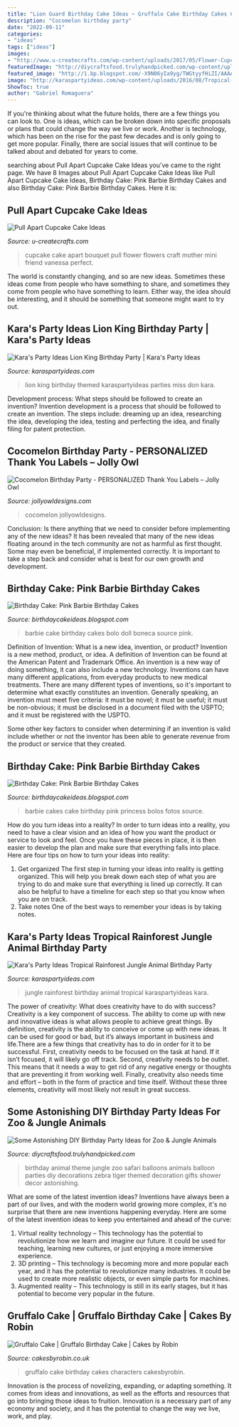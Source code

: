 ```yaml
---
title: "Lion Guard Birthday Cake Ideas ~ Gruffalo Cake Birthday Cakes Characters Cakesbyrobin"
description: "Cocomelon birthday party"
date: "2022-09-11"
categories:
- "ideas"
tags: ["ideas"]
images:
- "http://www.u-createcrafts.com/wp-content/uploads/2017/05/Flower-Cupcake-Bouquet.jpg"
featuredImage: "http://diycraftsfood.trulyhandpicked.com/wp-content/uploads/2016/06/Animal-birthday-party_as.jpg"
featured_image: "http://1.bp.blogspot.com/-X9N06yIa9yg/TWGtyyfHiZI/AAAAAAAAC8g/Ds6W8UgkLco/s1600/pink-barbie-birhtday-cake.jpg"
image: "http://karaspartyideas.com/wp-content/uploads/2016/08/Tropical-Rainforest-Jungle-Animal-Birthday-Party-via-Karas-Party-Ideas-KarasPartyIdeas.com22.jpeg"
ShowToc: true
author: "Gabriel Romaguera"
---
```



If you're thinking about what the future holds, there are a few things you can look to. One is ideas, which can be broken down into specific proposals or plans that could change the way we live or work. Another is technology, which has been on the rise for the past few decades and is only going to get more popular. Finally, there are social issues that will continue to be talked about and debated for years to come.

	

		
searching about Pull Apart Cupcake Cake Ideas you've came to the right page. We have 8 Images about Pull Apart Cupcake Cake Ideas like Pull Apart Cupcake Cake Ideas, Birthday Cake: Pink Barbie Birthday Cakes and also Birthday Cake: Pink Barbie Birthday Cakes. Here it is:
		
    
## Pull Apart Cupcake Cake Ideas

<img loading=lazy src="http://www.u-createcrafts.com/wp-content/uploads/2017/05/Flower-Cupcake-Bouquet.jpg" onerror="this.onerror=null;this.src='https://tse1.mm.bing.net/th?id=OIP.K84TMgWjvaRcAcC1y--u8QHaLH&amp;pid=15.1';" alt="Pull Apart Cupcake Cake Ideas">

_Source: u-createcrafts.com_

>cupcake cake apart bouquet pull flower flowers craft mother mini friend vanessa perfect. 

	

The world is constantly changing, and so are new ideas. Sometimes these ideas come from people who have something to share, and sometimes they come from people who have something to learn. Either way, the idea should be interesting, and it should be something that someone might want to try out.

    
## Kara&#039;s Party Ideas Lion King Birthday Party | Kara&#039;s Party Ideas

<img loading=lazy src="https://karaspartyideas.com/wp-content/uploads/2018/04/Lion-King-Birthday-Party-via-Karas-Party-Ideas-KarasPartyIdeas.com9_.jpeg" onerror="this.onerror=null;this.src='https://tse2.mm.bing.net/th?id=OIP.SEF8giPMYcQX0w_DYuCXawHaLH&amp;pid=15.1';" alt="Kara&#039;s Party Ideas Lion King Birthday Party | Kara&#039;s Party Ideas">

_Source: karaspartyideas.com_

>lion king birthday themed karaspartyideas parties miss don kara. 

	

Development process: What steps should be followed to create an invention?
Invention development is a process that should be followed to create an invention. The steps include: dreaming up an idea, researching the idea, developing the idea, testing and perfecting the idea, and finally filing for patent protection.

    
## Cocomelon Birthday Party - PERSONALIZED Thank You Labels – Jolly Owl

<img loading=lazy src="http://cdn.shopify.com/s/files/1/0267/5094/3307/products/CocomelonBirthdayPartyCupcakeTopperCakeCirclesPrintable5_812bedfb-535c-462d-9611-c0c8da203b34_1200x1200.jpg?v=1596579154" onerror="this.onerror=null;this.src='https://tse3.mm.bing.net/th?id=OIP.jji5iIaLbbyC1UWKhSn4jQAAAA&amp;pid=15.1';" alt="Cocomelon Birthday Party - PERSONALIZED Thank You Labels – Jolly Owl">

_Source: jollyowldesigns.com_

>cocomelon jollyowldesigns. 

	

Conclusion: Is there anything that we need to consider before implementing any of the new ideas?
It has been revealed that many of the new ideas floating around in the tech community are not as harmful as first thought. Some may even be beneficial, if implemented correctly. It is important to take a step back and consider what is best for our own growth and development.

    
## Birthday Cake: Pink Barbie Birthday Cakes

<img loading=lazy src="http://1.bp.blogspot.com/-0_0kZAswdFo/TWGusI3OyKI/AAAAAAAAC8o/UH_ZtPLUiW8/s1600/barbie-cake-idea.JPG" onerror="this.onerror=null;this.src='https://tse4.mm.bing.net/th?id=OIP.caB3xwwqmvUn0PEeGLQBhwHaJ4&amp;pid=15.1';" alt="Birthday Cake: Pink Barbie Birthday Cakes">

_Source: birthdaycakeideas.blogspot.com_

>barbie cake birthday cakes bolo doll boneca source pink. 

	

Definition of Invention: What is a new idea, invention, or product?
Invention is a new method, product, or idea. A definition of Invention can be found at the American Patent and Trademark Office. An invention is a new way of doing something, it can also include a new technology. Inventions can have many different applications, from everyday products to new medical treatments. 
There are many different types of inventions, so it's important to determine what exactly constitutes an invention. Generally speaking, an invention must meet five criteria: it must be novel; it must be useful; it must be non-obvious; it must be disclosed in a document filed with the USPTO; and it must be registered with the USPTO. 

Some other key factors to consider when determining if an invention is valid include whether or not the inventor has been able to generate revenue from the product or service that they created.

    
## Birthday Cake: Pink Barbie Birthday Cakes

<img loading=lazy src="http://1.bp.blogspot.com/-X9N06yIa9yg/TWGtyyfHiZI/AAAAAAAAC8g/Ds6W8UgkLco/s1600/pink-barbie-birhtday-cake.jpg" onerror="this.onerror=null;this.src='https://tse1.mm.bing.net/th?id=OIP.9S-yB5Oj2gQmrnpufPC47wAAAA&amp;pid=15.1';" alt="Birthday Cake: Pink Barbie Birthday Cakes">

_Source: birthdaycakeideas.blogspot.com_

>barbie cakes cake birthday pink princess bolos fotos source. 

	

How do you turn ideas into a reality?
In order to turn ideas into a reality, you need to have a clear vision and an idea of how you want the product or service to look and feel. Once you have these pieces in place, it is then easier to develop the plan and make sure that everything falls into place. Here are four tips on how to turn your ideas into reality:
1. Get organized
The first step in turning your ideas into reality is getting organized. This will help you break down each step of what you are trying to do and make sure that everything is lined up correctly. It can also be helpful to have a timeline for each step so that you know when you are on track.
2. Take notes
One of the best ways to remember your ideas is by taking notes.

    
## Kara&#039;s Party Ideas Tropical Rainforest Jungle Animal Birthday Party

<img loading=lazy src="http://karaspartyideas.com/wp-content/uploads/2016/08/Tropical-Rainforest-Jungle-Animal-Birthday-Party-via-Karas-Party-Ideas-KarasPartyIdeas.com22.jpeg" onerror="this.onerror=null;this.src='https://tse1.mm.bing.net/th?id=OIP.HW1ue410fNPtyIchZdixsQHaLH&amp;pid=15.1';" alt="Kara&#039;s Party Ideas Tropical Rainforest Jungle Animal Birthday Party">

_Source: karaspartyideas.com_

>jungle rainforest birthday animal tropical karaspartyideas kara. 

	

The power of creativity: What does creativity have to do with success?
Creativity is a key component of success. The ability to come up with new and innovative ideas is what allows people to achieve great things. By definition, creativity is the ability to conceive or come up with new ideas. It can be used for good or bad, but it’s always important in business and life.There are a few things that creativity has to do in order for it to be successful. First, creativity needs to be focused on the task at hand. If it isn’t focused, it will likely go off track. Second, creativity needs to be outlet. This means that it needs a way to get rid of any negative energy or thoughts that are preventing it from working well. Finally, creativity also needs time and effort – both in the form of practice and time itself. Without these three elements, creativity will most likely not result in great success.

    
## Some Astonishing DIY Birthday Party Ideas For Zoo &amp; Jungle Animals

<img loading=lazy src="http://diycraftsfood.trulyhandpicked.com/wp-content/uploads/2016/06/Animal-birthday-party_as.jpg" onerror="this.onerror=null;this.src='https://tse3.mm.bing.net/th?id=OIP.83o7nacrJk7rH5246fQUTgHaJ3&amp;pid=15.1';" alt="Some Astonishing DIY Birthday Party Ideas for Zoo &amp; Jungle Animals">

_Source: diycraftsfood.trulyhandpicked.com_

>birthday animal theme jungle zoo safari balloons animals balloon parties diy decorations zebra tiger themed decoration gifts shower decor astonishing. 

	

What are some of the latest invention ideas?
Inventions have always been a part of our lives, and with the modern world growing more complex, it's no surprise that there are new inventions happening everyday. Here are some of the latest invention ideas to keep you entertained and ahead of the curve: 
1. Virtual reality technology – This technology has the potential to revolutionize how we learn and imagine our future. It could be used for teaching, learning new cultures, or just enjoying a more immersive experience. 
2. 3D printing – This technology is becoming more and more popular each year, and it has the potential to revolutionize many industries. It could be used to create more realistic objects, or even simple parts for machines. 
3. Augmented reality – This technology is still in its early stages, but it has potential to become very popular in the future.

    
## Gruffalo Cake | Gruffalo Birthday Cake | Cakes By Robin

<img loading=lazy src="https://www.cakesbyrobin.co.uk/assets/FullSizeRender_21.jpg" onerror="this.onerror=null;this.src='https://tse3.mm.bing.net/th?id=OIP.4LPJ7pHYIeXEPurHZ5jqAAHaJX&amp;pid=15.1';" alt="Gruffalo Cake | Gruffalo Birthday Cake | Cakes by Robin">

_Source: cakesbyrobin.co.uk_

>gruffalo cake birthday cakes characters cakesbyrobin. 

	

Innovation is the process of novelizing, expanding, or adapting something. It comes from ideas and innovations, as well as the efforts and resources that go into bringing those ideas to fruition. Innovation is a necessary part of any economy and society, and it has the potential to change the way we live, work, and play.


